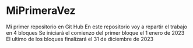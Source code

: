 # MiPrimeraVez
Mi primer repositorio en Git Hub
En este repositorio voy a repartir el trabajo en 4 bloques 
Se iniciará el comienzo del primer bloque el 1 enero de 2023
El ultimo de los bloques finalizará el 31 de diciembre de 2023
